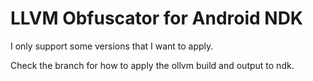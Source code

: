 # LLVM Obfuscator for Android NDK

I only support some versions that I want to apply.

Check the branch for how to apply the ollvm build and output to ndk.


